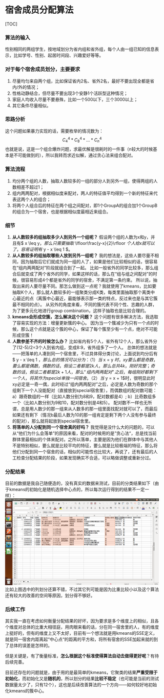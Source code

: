 # 宿舍成员分配算法

[TOC]
### 算法的输入
性别相同的两组学生，按地域划分为省内组和省外组，每个人由一组已知的信息表示，比如学号、性别、起居时间段、兴趣爱好等等。


### 对于每个宿舍成员划分，主要要求
1. 尽量均匀来自两个组，比如保证省内2名、省外2名，最好不要出现全都是省内/外的情况；
2. 性格动静结合，但尽量不要出现3个安静1个活跃型这种情况；
3. 家庭人均收入尽量不要悬殊，比如一个500以下，三个3000以上；
4. 其它条件尽量相似。


### 思路分析
这个问题如果暴力实现的话，需要枚举的情况数为：
$$
C_4^4*C_8^4*\ldots*C_n^4
$$
也就是说，这是一个组合爆炸问题，求最优解是很耗时的一件事（n较大的时候基本是不可能做到的），所以我转而求近似解，通过贪心法来组合配对。


### 算法流程
1. 均分两个组的人数，抽取人数较多的一组的部分人到另外一组，使得两组的人数相差不超过1；
2. 组内两两配对，根据相似度来配对，两人的特征值平均得到一个新的特征来代表这两个人的组合；
3. 将两个人组合后的特征在两个组之间配对，即1个GroupA的组合加1个GroupB的组合为一个宿舍，也是根据相似度最相近来组合。


### 细节
1. **从人数较多的组抽取多少人到另外一个组呢？**
假设两个组的人数为x和y，并且有$ x \leq y$，那么只需要抽取$ \lfloor\frac{y-x}{2}\rfloor $个人给x就可以了，容易证明有$ y - x \leq 1 $。
2. **从人数较多的组抽取哪些人放到另外一组呢？**
我的想法是，这些人要尽量不相同，因为抽取后它们就成为同一组的人了，如果是他们比较相似的话，很容易在“组内两两配对”阶段就组合到了一起。
比如一般省外的同学比较多，那么组合后就变成了两个省外的同学，如果这样的话，那么在“组与组之间配对”的时候，很容易形成4个都是省外的同学的宿舍，不满足第一条约束。
所以说，抽取出来的人要尽量不同。那怎么做到这一点呢？我就使用了kmeans，比如要抽取K个人，那么就人数较多的一组聚类分成K类，每类里面抽取那个离类中心最近的点（离簇中心最近，最能够表示那一类的特点，反过来也是与其它簇最不相同的点）。
从另外的角度来看，不同的簇代表不同个性、志趣的人群，为了更多元化地进行group combination，这样子抽取也是比较合理的。
3. **kmeans会形成空簇，怎么解决这个问题？**
这个问题有很多解决方法，我选取了容易实现的方法：增量更新簇的中心。
因为当一个簇减少为只有一个点的时候，那么这个点就是这个簇的中心，保证了每个簇至少有一个点，绝对不可能形成空簇！
4. **人数参差不齐的时候怎么办？**
比如省内有5个人，省外有12个人，那么省外分了(12-5)/2=3个人到省内组，变成8:9，省外组多了一个人。
总体的想法就是——把落单的人凑到同一个宿舍里，不过具体得分类讨论，上面说到均分后有$ y - x \leq 1 $，那么总的情况可以分为：
（1）当$ x = y $时，xy要么都是奇数，要么都是偶数，偶数的话，假设二者都是2k人，那么总共4k，刚好完整；奇数的话，假设二者都是2k+1人，那么“组内两两配对”之后，每组刚好都剩下一个人，将其作为special单独一间宿舍。
（2）当$ y = x + 1$时，很明显此时xy必定是一奇一偶，此时经过“组内两两配对”之后，必定是人数为奇数的那个组剩下一个人没能配对（直接放到special宿舍里），而偶数组的配对数可能：
a）跟奇数组的一样（比如人数分别为8和9，配对数都是4）;
b）比奇数组多一个（比如人数分别为9和10，配对数分别是4和5）。
配对数不一样也无所谓，总是用人数少的那一组来从人数多的那一组里面找配对就可以了，而最后如果还有剩下（情况b最后人数为10的那一组肯定是剩下两个人没有参与最终的配对），那么就将起放到special宿舍里。
5. **将落单的人分配到同一个宿舍真的好吗？**
我觉得是没什么大的问题的，可以从“他们为什么会落单”的原因来看，配对的时候用的是”贪心法“，总是找当前群体里最相似的个体来配对。之所以落单，主要是因为他们在群体中与其他人不是特别相似，要么就是比较平均的特征，要么就是比较极端的特征，那么将他们分配到同一个宿舍的话，相似的可能性也比较大，再说了，还有最后的人工检查分配结果的阶段，如果发现确实不合适，可以略做调整或重新分过。


### 分配结果
目前的数据是我自己随便造的，没有真实的数据来测试，目前的分类结果如下（由于kmeans的初始化是随机选择中心点的，所以每次运行得到的结果不一定一样）：
![](pics/result.png)
比如上图选中的列划分还算不错，不过其它列可能是因为比重比较小以及这个算法还有较大的改善的空间等原因，划分得不够好。


### 后续工作
其实我一直在考虑如何衡量分配结果的好坏，因为要求是多个维度上的相似，且各个维度对总体的比重大相径庭，用肉眼来看的话，分在同一宿舍里的人，有的维度上挺好的，但有的维度上又不太好，目前有一个想法就是用kmeans的SSE定义，就是同一宿舍内距离起“中心点“的距离的平方和，将所有宿舍的SSE加起来就的到了总体的误差是怎样的。

但是关键是，有了衡量标准，**怎么根据这个标准使得算法自动去做得更好呢**？有待后续完善。

目前还存在的问题就是，由于用的是最简单的kmeans，它聚类的结果**严重受限于初始化**，而初始化又是**随机的**，所以划分的结果**比较不稳定**（也可能是当前的测试数据量太少了，只有12个），这也是后续改善算法的一个方向——如何较好地初始化kmeans的簇中心。